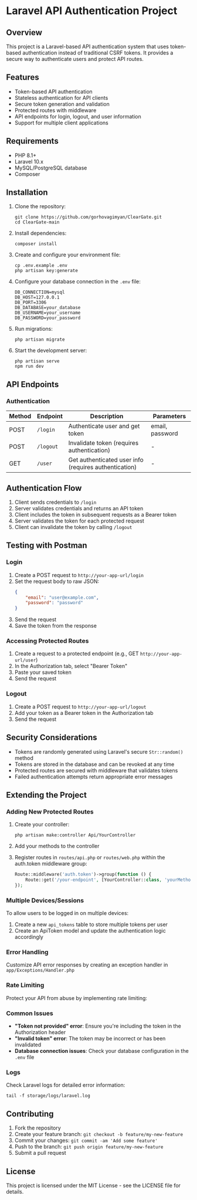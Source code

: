 # Laravel API Authentication Project

## Overview

This project is a Laravel-based API authentication system that uses token-based authentication instead of traditional CSRF tokens. It provides a secure way to authenticate users and protect API routes.

## Features

- Token-based API authentication
- Stateless authentication for API clients
- Secure token generation and validation
- Protected routes with middleware
- API endpoints for login, logout, and user information
- Support for multiple client applications

## Requirements

- PHP 8.1+
- Laravel 10.x
- MySQL/PostgreSQL database
- Composer

## Installation

1. Clone the repository:
   ```
   git clone https://github.com/gorhovagimyan/ClearGate.git
   cd ClearGate-main
   ```

2. Install dependencies:
   ```
   composer install
   ```

3. Create and configure your environment file:
   ```
   cp .env.example .env
   php artisan key:generate
   ```

4. Configure your database connection in the `.env` file:
   ```
   DB_CONNECTION=mysql
   DB_HOST=127.0.0.1
   DB_PORT=3306
   DB_DATABASE=your_database
   DB_USERNAME=your_username
   DB_PASSWORD=your_password
   ```

5. Run migrations:
   ```
   php artisan migrate
   ```

7. Start the development server:
   ```
   php artisan serve
   npm run dev
   ```

## API Endpoints

### Authentication

| Method | Endpoint | Description | Parameters |
|--------|----------|-------------|------------|
| POST | `/login` | Authenticate user and get token | email, password |
| POST | `/logout` | Invalidate token (requires authentication) | - |
| GET | `/user` | Get authenticated user info (requires authentication) | - |

## Authentication Flow

1. Client sends credentials to `/login`
2. Server validates credentials and returns an API token
3. Client includes the token in subsequent requests as a Bearer token
4. Server validates the token for each protected request
5. Client can invalidate the token by calling `/logout`

## Testing with Postman

### Login

1. Create a POST request to `http://your-app-url/login`
2. Set the request body to raw JSON:
   ```json
   {
       "email": "user@example.com",
       "password": "password"
   }
   ```
3. Send the request
4. Save the token from the response

### Accessing Protected Routes

1. Create a request to a protected endpoint (e.g., GET `http://your-app-url/user`)
2. In the Authorization tab, select "Bearer Token"
3. Paste your saved token
4. Send the request

### Logout

1. Create a POST request to `http://your-app-url/logout`
2. Add your token as a Bearer token in the Authorization tab
3. Send the request

## Security Considerations

- Tokens are randomly generated using Laravel's secure `Str::random()` method
- Tokens are stored in the database and can be revoked at any time
- Protected routes are secured with middleware that validates tokens
- Failed authentication attempts return appropriate error messages

## Extending the Project

### Adding New Protected Routes

1. Create your controller:
   ```
   php artisan make:controller Api/YourController
   ```

2. Add your methods to the controller

3. Register routes in `routes/api.php` or `routes/web.php` within the auth.token middleware group:
   ```php
   Route::middleware('auth.token')->group(function () {
       Route::get('/your-endpoint', [YourController::class, 'yourMethod']);
   });
   ```

### Multiple Devices/Sessions

To allow users to be logged in on multiple devices:

1. Create a new `api_tokens` table to store multiple tokens per user
2. Create an ApiToken model and update the authentication logic accordingly

### Error Handling

Customize API error responses by creating an exception handler in `app/Exceptions/Handler.php`

### Rate Limiting

Protect your API from abuse by implementing rate limiting:

### Common Issues

- **"Token not provided" error**: Ensure you're including the token in the Authorization header
- **"Invalid token" error**: The token may be incorrect or has been invalidated
- **Database connection issues**: Check your database configuration in the `.env` file

### Logs

Check Laravel logs for detailed error information:
```
tail -f storage/logs/laravel.log
```

## Contributing

1. Fork the repository
2. Create your feature branch: `git checkout -b feature/my-new-feature`
3. Commit your changes: `git commit -am 'Add some feature'`
4. Push to the branch: `git push origin feature/my-new-feature`
5. Submit a pull request

## License

This project is licensed under the MIT License - see the LICENSE file for details.